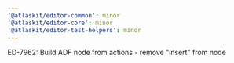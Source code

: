 ```yaml
---
'@atlaskit/editor-common': minor
'@atlaskit/editor-core': minor
'@atlaskit/editor-test-helpers': minor
---
```


ED-7962: Build ADF node from actions - remove "insert" from node
